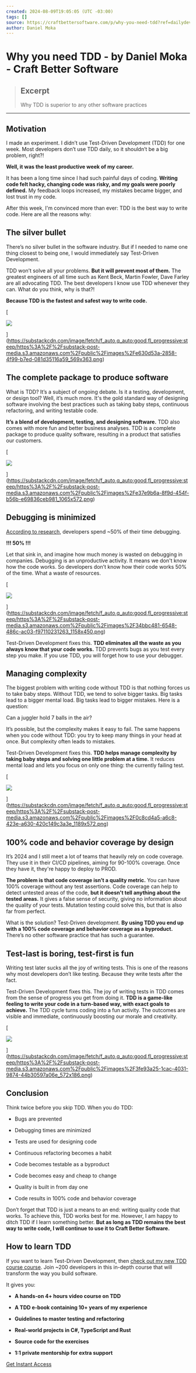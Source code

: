 ```yaml
---
created: 2024-08-09T19:05:05 (UTC -03:00)
tags: []
source: https://craftbettersoftware.com/p/why-you-need-tdd?ref=dailydev
author: Daniel Moka
---
```


# Why you need TDD - by Daniel Moka - Craft Better Software

> ## Excerpt
> Why TDD is superior to any other software practices

---
## Motivation

I made an experiment. I didn’t use Test-Driven Development (TDD) for one week. Most developers don’t use TDD daily, so it shouldn’t be a big problem, right?!

**Well, it was the least productive week of my career.**

It has been a long time since I had such painful days of coding. **Writing code felt hacky, changing code was risky, and my goals were poorly defined.** My feedback loops increased, my mistakes became bigger, and lost trust in my code.

After this week, I'm convinced more than ever: TDD is the best way to write code. Here are all the reasons why:

## The silver bullet

There’s no silver bullet in the software industry. But if I needed to name one thing closest to being one, I would immediately say Test-Driven Development.

TDD won’t solve all your problems. **But it will prevent most of them.** The greatest engineers of all time such as Kent Beck, Martin Fowler, Dave Farley are all advocating TDD. The best developers I know use TDD whenever they can. What do you think, why is that?!

**Because TDD is the fastest and safest way to write code.**

[

![](https://substackcdn.com/image/fetch/w_1456,c_limit,f_auto,q_auto:good,fl_progressive:steep/https%3A%2F%2Fsubstack-post-media.s3.amazonaws.com%2Fpublic%2Fimages%2Fe630d53a-2858-4f99-b7ed-081d35116a59_569x363.png)

](https://substackcdn.com/image/fetch/f_auto,q_auto:good,fl_progressive:steep/https%3A%2F%2Fsubstack-post-media.s3.amazonaws.com%2Fpublic%2Fimages%2Fe630d53a-2858-4f99-b7ed-081d35116a59_569x363.png)

## The complete package to produce software

What is TDD? It’s a subject of ongoing debate. Is it a testing, development, or design tool? Well, it’s much more. It's the gold standard way of designing software involving the best practices such as taking baby steps, continuous refactoring, and writing testable code.

**It’s a blend of development, testing, and designing software.** TDD also comes with more fun and better business analyses. TDD is a complete package to produce quality software, resulting in a product that satisfies our customers.

[

![](https://substackcdn.com/image/fetch/w_1456,c_limit,f_auto,q_auto:good,fl_progressive:steep/https%3A%2F%2Fsubstack-post-media.s3.amazonaws.com%2Fpublic%2Fimages%2Fe37e9b6a-8f9d-454f-b56b-e69836ceb981_1065x572.png)

](https://substackcdn.com/image/fetch/f_auto,q_auto:good,fl_progressive:steep/https%3A%2F%2Fsubstack-post-media.s3.amazonaws.com%2Fpublic%2Fimages%2Fe37e9b6a-8f9d-454f-b56b-e69836ceb981_1065x572.png)

## Debugging is minimized

[According to research](https://citeseerx.ist.psu.edu/document?repid=rep1&type=pdf&doi=0be446c155f8efcf17ef3a103188c6ae6d27d9b4), developers spend ~50% of their time debugging.

**!!! 50% !!!**

Let that sink in, and imagine how much money is wasted on debugging in companies. Debugging is an unproductive activity. It means we don't know how the code works. So developers don’t know how their code works 50% of the time. What a waste of resources.

[

![](https://substackcdn.com/image/fetch/w_1456,c_limit,f_auto,q_auto:good,fl_progressive:steep/https%3A%2F%2Fsubstack-post-media.s3.amazonaws.com%2Fpublic%2Fimages%2F34bbc481-6548-486c-ac03-f97110231263_1158x450.png)

](https://substackcdn.com/image/fetch/f_auto,q_auto:good,fl_progressive:steep/https%3A%2F%2Fsubstack-post-media.s3.amazonaws.com%2Fpublic%2Fimages%2F34bbc481-6548-486c-ac03-f97110231263_1158x450.png)

Test-Driven Development fixes this. **TDD eliminates all the waste as you always know that your code works.** TDD prevents bugs as you test every step you make. If you use TDD, you will forget how to use your debugger.

## Managing complexity

The biggest problem with writing code without TDD is that nothing forces us to take baby steps. Without TDD, we tend to solve bigger tasks. Big tasks lead to a bigger mental load. Big tasks lead to bigger mistakes. Here is a question:

Can a juggler hold 7 balls in the air?

It’s possible, but the complexity makes it easy to fail. The same happens when you code without TDD: you try to keep many things in your head at once. But complexity often leads to mistakes.

Test-Driven Development fixes this. **TDD helps manage complexity by taking baby steps and solving one little problem at a time.** It reduces mental load and lets you focus on only one thing: the currently failing test.

[

![](https://substackcdn.com/image/fetch/w_1456,c_limit,f_auto,q_auto:good,fl_progressive:steep/https%3A%2F%2Fsubstack-post-media.s3.amazonaws.com%2Fpublic%2Fimages%2F0c8cd4a5-a6c8-423e-a630-420c149c3a3e_1189x572.png)

](https://substackcdn.com/image/fetch/f_auto,q_auto:good,fl_progressive:steep/https%3A%2F%2Fsubstack-post-media.s3.amazonaws.com%2Fpublic%2Fimages%2F0c8cd4a5-a6c8-423e-a630-420c149c3a3e_1189x572.png)

## 100% code and behavior coverage by design

It’s 2024 and I still meet a lot of teams that heavily rely on code coverage. They use it in their CI/CD pipelines, aiming for 90-100% coverage. Once they have it, they're happy to deploy to PROD.

**The problem is that code coverage isn’t a quality metric.** You can have 100% coverage without any test assertions. Code coverage can help to detect untested areas of the code, **but it doesn't tell anything about the tested areas.** It gives a false sense of security, giving no information about the quality of your tests. Mutation testing could solve this, but that is also far from perfect.

What is the solution? Test-Driven development. **By using TDD you end up with a 100% code coverage and behavior coverage as a byproduct.** There’s no other software practice that has such a guarantee.

## Test-last is boring, test-first is fun

Writing test later sucks all the joy of writing tests. This is one of the reasons why most developers don’t like testing. Because they write tests after the fact.

Test-Driven Development fixes this. The joy of writing tests in TDD comes from the sense of progress you get from doing it. **TDD is a game-like feeling to write your code in a turn-based way, with exact goals to achieve.** The TDD cycle turns coding into a fun activity. The outcomes are visible and immediate, continuously boosting our morale and creativity.

[

![](https://substackcdn.com/image/fetch/w_1456,c_limit,f_auto,q_auto:good,fl_progressive:steep/https%3A%2F%2Fsubstack-post-media.s3.amazonaws.com%2Fpublic%2Fimages%2F3fe93a25-1cac-4031-9874-44b30597a06e_572x186.png)

](https://substackcdn.com/image/fetch/f_auto,q_auto:good,fl_progressive:steep/https%3A%2F%2Fsubstack-post-media.s3.amazonaws.com%2Fpublic%2Fimages%2F3fe93a25-1cac-4031-9874-44b30597a06e_572x186.png)

## Conclusion

Think twice before you skip TDD. When you do TDD:

-   Bugs are prevented
    
-   Debugging times are minimized
    
-   Tests are used for designing code
    
-   Continuous refactoring becomes a habit
    
-   Code becomes testable as a byproduct
    
-   Code becomes easy and cheap to change
    
-   Quality is built in from day one
    
-   Code results in 100% code and behavior coverage
    

Don’t forget that TDD is just a means to an end: writing quality code that works. To achieve this, TDD works best for me. However, I am happy to ditch TDD if I learn something better. **But as long as TDD remains the best way to write code, I will continue to use it to Craft Better Software.**

## How to learn TDD

If you want to learn Test-Driven Development, then [check out my new TDD course course](https://transformyourcraft.com/). Join ~200 developers in this in-depth course that will transform the way you build software.

It gives you:

-   **A hands-on 4+ hours video course on TDD**
    
-   **A TDD e-book containing 10+ years of my experience**
    
-   **Guidelines to master testing and refactoring**
    
-   **Real-world projects in C#, TypeScript and Rust**
    
-   **Source code for the exercises**
    
-   **1:1 private mentorship for extra support**
    

[Get Instant Access](https://transformyourcraft.com/)
